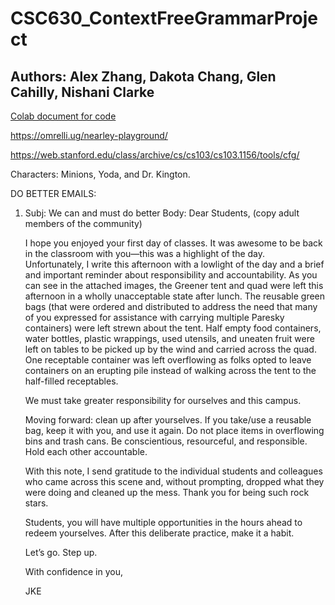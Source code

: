 # CSC630_ContextFreeGrammarProject
## Authors: Alex Zhang, Dakota Chang, Glen Cahilly, Nishani Clarke

[Colab document for code](https://colab.research.google.com/drive/1Vm7qbzePa-OJXm5243dmv6Q7sBpdSZFb?usp=sharing)

https://omrelli.ug/nearley-playground/

https://web.stanford.edu/class/archive/cs/cs103/cs103.1156/tools/cfg/

Characters: Minions, Yoda, and Dr. Kington.


DO BETTER EMAILS:

1. Subj: We can and must do better
   Body: Dear Students, (copy adult members of the community)

    I hope you enjoyed your first day of classes. It was awesome to be back in the classroom with you—this was a highlight of the day.
    Unfortunately, I write this afternoon with a lowlight of the day and a brief and important reminder about responsibility and accountability.
    As you can see in the attached images, the Greener tent and quad were left this afternoon in a wholly unacceptable state after lunch. The reusable         green bags (that were ordered and distributed to address the need that many of you expressed for assistance with carrying multiple Paresky containers)     were left strewn about the tent. Half empty food containers, water bottles, plastic wrappings, used utensils, and uneaten fruit were left on tables to     be picked up by the wind and carried across the quad. One receptable container was left overflowing as folks opted to leave containers on an erupting       pile instead of walking across the tent to the half-filled receptables.

    We must take greater responsibility for ourselves and this campus.

    Moving forward: clean up after yourselves. If you take/use a reusable bag, keep it with you, and use it again. Do not place items in overflowing bins       and trash cans. Be conscientious, resourceful, and responsible. Hold each other accountable.

    With this note, I send gratitude to the individual students and colleagues who came across this scene and, without prompting, dropped what they were       doing and cleaned up the mess. Thank you for being such rock stars.

    Students, you will have multiple opportunities in the hours ahead to redeem yourselves. After this deliberate practice, make it a habit.

    Let’s go. Step up.

    With confidence in you,

    JKE
